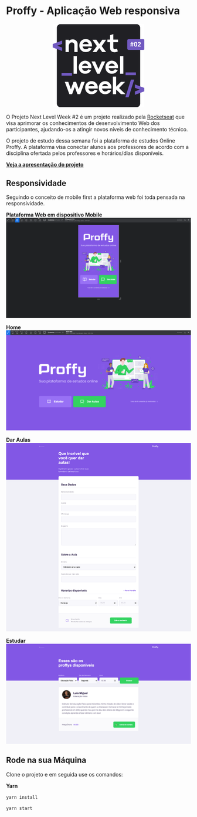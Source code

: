 # Proffy - Aplicação Web responsiva

<p align="center">
   <img src="https://github.com/luismigsantana/Proffy/raw/master/assets/nlw-2.svg" alt="Next Level Week" width="250"/>
</p>

O Projeto Next Level Week  #2 é um projeto realizado pela [Rocketseat](https://rocketseat.com.br/) que visa aprimorar os conhecimentos de desenvolvimento Web dos participantes, ajudando-os a atingir novos níveis de conhecimento técnico. 

O projeto de estudo dessa semana foi a plataforma de estudos Online Proffy. A plataforma  visa conectar alunos aos professores de acordo com a disciplina ofertada pelos professores e horários/dias disponíveis.

**[Veja a apresentação do projeto](https://github.com/luismigsantana/Proffy)**

## Responsividade 
Seguindo o conceito de mobile first a plataforma web foi toda pensada na responsividade.

**Plataforma Web em dispositivo Mobile**
![Web responsivo](./assets/web-responsivo.png)

**Home**
![Home](./assets/landing.png)

**Dar Aulas**
![Dar Aulas](./assets/give-classes.png)

**Estudar**
![Estudar](./assets/teacher-items.png)

## Rode na sua Máquina
Clone o projeto e em seguida use os comandos:

**Yarn**

```bash
yarn install
```

```bash
yarn start
```
